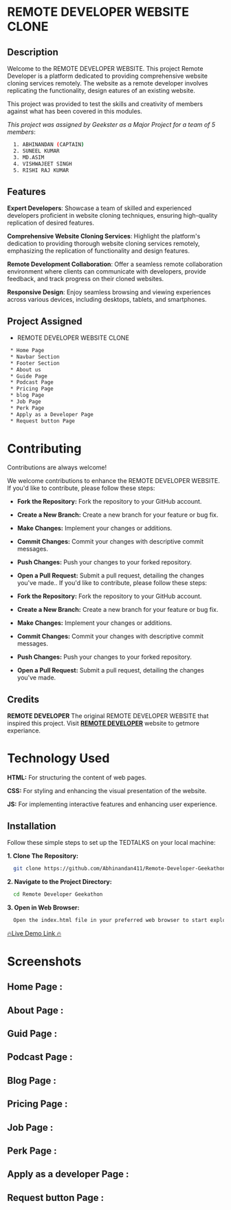 
# REMOTE DEVELOPER WEBSITE CLONE

## Description
Welcome to the REMOTE DEVELOPER WEBSITE. This project Remote Developer is a platform dedicated to providing comprehensive website cloning services remotely. The website as a remote developer involves replicating the functionality, design eatures of an existing website.

This project was provided to test the skills and creativity of members against what has been covered in this modules.

*This project was assigned by Geekster as a Major Project for a team of 5 members*:

```bash
  1. ABHINANDAN (CAPTAIN)
  2. SUNEEL KUMAR
  3. MD.ASIM
  4. VISHWAJEET SINGH
  5. RISHI RAJ KUMAR
```

## Features

**Expert Developers**: Showcase a team of skilled and experienced developers proficient in website cloning techniques, ensuring high-quality replication of desired features.

**Comprehensive Website Cloning Services**: Highlight the platform's dedication to providing thorough website cloning services remotely, emphasizing the replication of functionality and design features.

**Remote Development Collaboration**: Offer a seamless remote collaboration environment where clients can communicate with developers, provide feedback, and track progress on their cloned websites.

**Responsive Design**: Enjoy seamless browsing and viewing experiences across various devices, including desktops, tablets, and smartphones.

## Project Assigned

- REMOTE DEVELOPER WEBSITE CLONE
```bash
 * Home Page
 * Navbar Section
 * Footer Section
 * About us 
 * Guide Page
 * Podcast Page
 * Pricing Page
 * blog Page
 * Job Page
 * Perk Page
 * Apply as a Developer Page
 * Request button Page

```

# Contributing

Contributions are always welcome!

We welcome contributions to enhance the REMOTE DEVELOPER WEBSITE. If you'd like to contribute, please follow these steps:

- **Fork the Repository:** Fork the repository to your GitHub account.

- **Create a New Branch:** Create a new branch for your feature or bug fix.

- **Make Changes:** Implement your changes or additions.

- **Commit Changes:** Commit your changes with descriptive commit messages.

- **Push Changes:** Push your changes to your forked repository.

- **Open a Pull Request:** Submit a pull request, detailing the changes you've made.. If you'd like to contribute, please follow these steps:

- **Fork the Repository:** Fork the repository to your GitHub account.

- **Create a New Branch:** Create a new branch for your feature or bug fix.

- **Make Changes:** Implement your changes or additions.

- **Commit Changes:** Commit your changes with descriptive commit messages.

- **Push Changes:** Push your changes to your forked repository.

- **Open a Pull Request:** Submit a pull request, detailing the changes you've made.

## Credits
**REMOTE DEVELOPER** The original REMOTE DEVELOPER WEBSITE that inspired this project. Visit **[REMOTE DEVELOPER](https://remotebase.com/)** website to getmore experiance.

# Technology Used

**HTML:** For structuring the content of web pages.

**CSS:** For styling and enhancing the visual presentation of the website.

**JS:** For implementing interactive features and enhancing user experience.


## Installation

Follow these simple steps to set up the TEDTALKS on your local machine:

  **1. Clone The Repository:**
```bash
  git clone https://github.com/Abhinandan411/Remote-Developer-Geekathon.git
```
**2. Navigate to the Project Directory:**
```bash
  cd Remote Developer Geekathon
```
**3. Open in Web Browser:**
```bash
  Open the index.html file in your preferred web browser to start exploring REMOTE DEVELOPER WEBSITE .
```



[🔥Live Demo Link 🔥](https://abhinandan411.github.io/Remote-Developer-Geekathon/Abhinandan%20capt.%20%20(%20Home%20Page)/index.html)

# Screenshots

## Home Page :



## About Page :



## Guid Page :



## Podcast Page :



## Blog Page :



## Pricing Page :



## Job Page :



## Perk Page :



## Apply as a developer Page :



## Request button Page :





